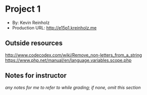 # Project 1
+ By: Kevin Reinholz
+ Production URL: <http://e15p1.kreinholz.me>

## Outside resources
<http://www.codecodex.com/wiki/Remove_non-letters_from_a_string>
<https://www.php.net/manual/en/language.variables.scope.php>

## Notes for instructor
*any notes for me to refer to while grading; if none, omit this section*